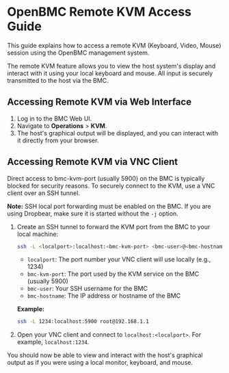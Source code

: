 # OpenBMC Remote KVM Access Guide

This guide explains how to access a remote KVM (Keyboard, Video, Mouse) session
using the OpenBMC management system.

The remote KVM feature allows you to view the host system's display and interact
with it using your local keyboard and mouse. All input is securely transmitted
to the host via the BMC.

## Accessing Remote KVM via Web Interface

1. Log in to the BMC Web UI.
2. Navigate to **Operations** > **KVM**.
3. The host's graphical output will be displayed, and you can interact with it
   directly from your browser.

## Accessing Remote KVM via VNC Client

Direct access to bmc-kvm-port (usually 5900) on the BMC is typically blocked for
security reasons. To securely connect to the KVM, use a VNC client over an SSH
tunnel.

**Note:** SSH local port forwarding must be enabled on the BMC. If you are using
Dropbear, make sure it is started without the `-j` option.

1. Create an SSH tunnel to forward the KVM port from the BMC to your local
   machine:

   ```bash
   ssh -L <localport>:localhost:<bmc-kvm-port> <bmc-user>@<bmc-hostname>
   ```

   - `localport`: The port number your VNC client will use locally (e.g., 1234)
   - `bmc-kvm-port`: The port used by the KVM service on the BMC (usually 5900)
   - `bmc-user`: Your SSH username for the BMC
   - `bmc-hostname`: The IP address or hostname of the BMC

   **Example:**

   ```bash
   ssh -L 1234:localhost:5900 root@192.168.1.1
   ```

2. Open your VNC client and connect to `localhost:<localport>`. For example,
   `localhost:1234`.

You should now be able to view and interact with the host's graphical output as
if you were using a local monitor, keyboard, and mouse.
